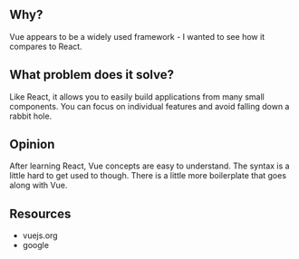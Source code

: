 ## Why?

Vue appears to be a widely used framework - I wanted to see how it compares to React.

## What problem does it solve?

Like React, it allows you to easily build applications from many small components. You can focus on individual features and avoid falling down a rabbit hole.

## Opinion

After learning React, Vue concepts are easy to understand. The syntax is a little hard to get used to though. There is a little more boilerplate that goes along with Vue.

## Resources

* vuejs.org
* google
